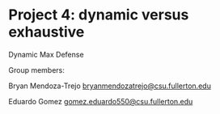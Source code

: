 # Project 4: dynamic versus exhaustive
Dynamic Max Defense


Group members:

Bryan Mendoza-Trejo bryanmendozatrejo@csu.fullerton.edu 

Eduardo Gomez gomez.eduardo550@csu.fullerton.edu

